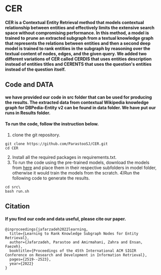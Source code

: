 # CER
#### **CER** is a Contextual Entity Retrieval method that models contextual relationship between entities and effectively limits the extensive search space without compromising performance. In this method, a model is trained to prune an extracted subgraph from a textual knowledge graph that represents the relations between entities and then a second deep model is trained to rank entities in the subgraph by reasoning over the textual content of nodes, edges, and the given query. We added two different variations of CER called CERDIS that uses entities description instead of entities titles and CERENTS that uses the question's entities instead of the question itself.


## Code and DATA
#### we have provided our code in src folder that can be used for producing the results. The extracted data from contextual Wikipedia knowledge graph for DBPedia-Entity v2 can be found in data folder. We have put our runs in Results folder.

#### To run the code, follow the instruction below.
1) clone the git repository.
```
git clone https://github.com/ParastooSJ/CER.git
cd CER
```
2) Install all the required packages in requirements.txt.
3) To run the code using the pre-trained models, download the models from [here](https://drive.google.com/drive/folders/1e12XvXv7gaUvaCEC33kEhbQBVLjzYsuk?usp=share_link) and place them in their respective subfolders in model folder, otherwise it would train the models from the scratch.
4)Run the following code to generate the results.
```
cd src\
bash run.sh
```

## Citation
#### If you find our code and data useful, please cite our paper.
```
@inproceedings{jafarzadeh2022learning,
  title={Learning to Rank Knowledge Subgraph Nodes for Entity Retrieval},
  author={Jafarzadeh, Parastoo and Amirmahani, Zahra and Ensan, Faezeh},
  booktitle={Proceedings of the 45th International ACM SIGIR Conference on Research and Development in Information Retrieval},
  pages={2519--2523},
  year={2022}
}
```
